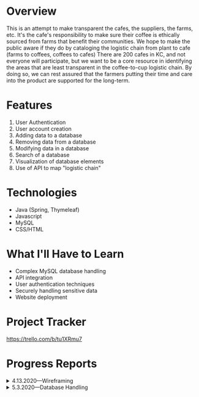

# Overview
This is an attempt to make transparent the cafes, the suppliers, the farms, etc. It's the cafe's responsibility to make sure their coffee is ethically sourced from farms that benefit their communities. We hope to make the public aware if they do by cataloging the logistic chain from plant to cafe (farms to coffees, coffees to cafes) There are 200 cafes in KC, and not everyone will participate, but we want to be a core resource in identifying the areas that are least transparent in the coffee-to-cup logistic chain. By doing so, we can rest assured that the farmers putting their time and care into the product are supported for the long-term.

# Features

 1. User Authentication
 2. User account creation
 3. Adding data to a database
 4. Removing data from a database
 5. Modifying data in a database
 6. Search of a database
 7. Visualization of database elements
 8. Use of API to map "logistic chain"

# Technologies

 - Java (Spring, Thymeleaf)
 - Javascript
 - MySQL
 - CSS/HTML

# What I'll Have to Learn

 - Complex MySQL database handling
 - API integration
 - User authentication techniques
 - Securely handling sensitive data
 - Website deployment

# Project Tracker
https://trello.com/b/tu1XRmu7



# Progress Reports

<details>
 <summary>4.13.2020—Wireframing</summary>
 
> After a short hiatus, I'm returning to this project with a fresh mind and intentions of broadening scope. Today, we're tackling wireframing. The original design for the UX seemed clunky, outdated, and difficult to optimize for mobile: 
> 
> <img src="https://github.com/kaleblucas/kc-coffee/blob/master/wireframes/alternates/bubble_list_wireframe.png?raw=true" width="600">
>
> The second idea featured more intuitive and scalable navigation techniques, but we weren't quite there...
> 
> <img src="https://github.com/kaleblucas/kc-coffee/blob/master/wireframes/alternates/flat_list_ui_wireframe.png?raw=true" width="600">
> 
> These concepts relied too heavily on a widescreen format, and weren't designed with common user experience in mind. They focused on navigation to direct you to the content rather than present it upfront. This could lead to quick user fatigue or disinterest in the website entirely. After conversations with my "in-house designer" and some glances at popular websites, we modified the format.
> 
> Landing Page:
>
><img src="https://github.com/kaleblucas/kc-coffee/blob/master/wireframes/KC-COFFEE-WIREFRAME-1-1.png?raw=true" width="400">
> 
>Cafe Page:
>
> <img src="https://github.com/kaleblucas/kc-coffee/blob/master/wireframes/KC-COFFEE-WIREFRAME-1-2.png?raw=true" width="400">
> 
> 
>Cafe-specific Coffee Page:
>
> <img src="https://github.com/kaleblucas/kc-coffee/blob/master/wireframes/KC-COFFEE-WIREFRAME-1-3.png?raw=true" width="400">
>
>Alas, an experience that's easier to navigate and clearer to the user. We may pull design elements from previous ideas, but implement them in such a way that their usage is more intuitive and remains aware of  usage trends.
>
> \> (end 4.13.2020)
</details>

<details>
 <summary>5.3.2020—Database Handling</summary>
 
>Over this sprint, we added two model classes: Coffee and Farm. This is sketch of how these classes are intended to interact with the whole: 
> <img src="https://github.com/kaleblucas/kc-coffee/blob/master/md_images/5.3.20_sketch1.png?raw=true" width="400">
>This will allow us to have more specific and robust data, building greater relationships and should set us up for a more refined experience in the end.
>
>Below is some rough implementation of forms to show proof-of-concept toward the ability to add these entries to the database via the web-UI.
> <img src="https://github.com/kaleblucas/kc-coffee/blob/master/md_images/5.3.20_forms.PNG?raw=true" width="400">
>
>Lastly, here's a clip of what our Coffee data looks like in the database:
> <img src="https://github.com/kaleblucas/kc-coffee/blob/master/md_images/5.3.20_mysql.PNG?raw=true" width="400">
 </details>
